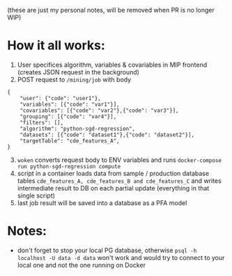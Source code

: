 (these are just my personal notes, will be removed when PR is no longer WIP)

# How it all works:
1. User specifices algorithm, variables & covariables in MIP frontend (creates JSON request in the background)
2. POST request to `/mining/job` with body
```
{
    "user": {"code": "user1"},
    "variables": [{"code": "var1"}],
    "covariables": [{"code": "var2"},{"code": "var3"}],
    "grouping": [{"code": "var4"}],
    "filters": [],
    "algorithm": "python-sgd-regression",
    "datasets": [{"code": "dataset1"},{"code": "dataset2"}],
    "targetTable": "cde_features_A",
}
```
3. `woken` converts request body to ENV variables and runs `docker-compose run python-sgd-regression compute`
4. script in a container loads data from sample / production database tables `cde_features_A, cde_features_B and cde_features_C` and writes intermediate result to DB on each partial update (everything in that single script)
5. last job result will be saved into a database as a PFA model


# Notes:
- don't forget to stop your local PG database, otherwise `psql -h localhost -U data -d data` won't work and would try to connect to your local one and not the one running on Docker
